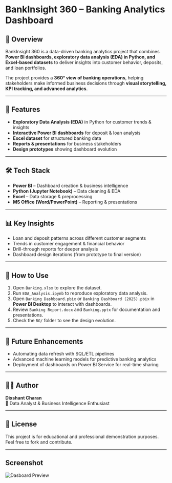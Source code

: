 # BankInsight 360 – Banking Analytics Dashboard

## 📌 Overview
BankInsight 360 is a data-driven banking analytics project that combines **Power BI dashboards, exploratory data analysis (EDA) in Python, and Excel-based datasets** to deliver insights into customer behavior, deposits, and loan portfolios.

The project provides a **360° view of banking operations**, helping stakeholders make informed business decisions through **visual storytelling, KPI tracking, and advanced analytics**.

---

## 🚀 Features
- **Exploratory Data Analysis (EDA)** in Python for customer trends & insights  
- **Interactive Power BI dashboards** for deposit & loan analysis  
- **Excel dataset** for structured banking data  
- **Reports & presentations** for business stakeholders  
- **Design prototypes** showing dashboard evolution  

---

## 🛠️ Tech Stack
- **Power BI** – Dashboard creation & business intelligence  
- **Python (Jupyter Notebook)** – Data cleaning & EDA  
- **Excel** – Data storage & preprocessing  
- **MS Office (Word/PowerPoint)** – Reporting & presentations  

---

## 📊 Key Insights
- Loan and deposit patterns across different customer segments  
- Trends in customer engagement & financial behavior  
- Drill-through reports for deeper analysis  
- Dashboard design iterations (from prototype to final version)  

---

## 📜 How to Use
1. Open `Banking.xlsx` to explore the dataset.  
2. Run `EDA_Analysis.ipynb` to reproduce exploratory data analysis.  
3. Open `Banking Dashboard.pbix` or `Banking Dashboard (2025).pbix` in **Power BI Desktop** to interact with dashboards.  
4. Review `Banking Report.docx` and `Banking.pptx` for documentation and presentations.  
5. Check the `BG/` folder to see the design evolution.  

---

## 📌 Future Enhancements
- Automating data refresh with SQL/ETL pipelines  
- Advanced machine learning models for predictive banking analytics  
- Deployment of dashboards on Power BI Service for real-time sharing  

---

## 👨‍💻 Author
**Dixshant Charan**  
📌 Data Analyst & Business Intelligence Enthusiast  

---

## 📄 License
This project is for educational and professional demonstration purposes.  
Feel free to fork and contribute.

---

## Screenshot
![Dasboard Preview](https://github.com/Dixshant2313/BankInsight-360-A-Data-Driven-Banking-Analytics-Platform/blob/main/image)

